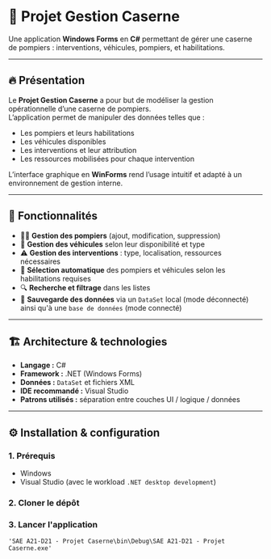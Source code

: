 # 🚒 Projet Gestion Caserne

Une application **Windows Forms** en **C#** permettant de gérer une caserne de pompiers : interventions, véhicules, pompiers, et habilitations.  

---

## 🔥 Présentation

Le **Projet Gestion Caserne** a pour but de modéliser la gestion opérationnelle d’une caserne de pompiers.  
L’application permet de manipuler des données telles que :
- Les pompiers et leurs habilitations  
- Les véhicules disponibles  
- Les interventions et leur attribution  
- Les ressources mobilisées pour chaque intervention  

L’interface graphique en **WinForms** rend l’usage intuitif et adapté à un environnement de gestion interne.

---

## 🧠 Fonctionnalités

- 👨‍🚒 **Gestion des pompiers** (ajout, modification, suppression)
- 🚒 **Gestion des véhicules** selon leur disponibilité et type
- ⚠️ **Gestion des interventions** : type, localisation, ressources nécessaires
- 🧾 **Sélection automatique** des pompiers et véhicules selon les habilitations requises
- 🔍 **Recherche et filtrage** dans les listes
- 💾 **Sauvegarde des données** via un `DataSet` local (mode déconnecté) ainsi qu'à une `base de données` (mode connecté)

---

## 🏗️ Architecture & technologies

- **Langage :** C#  
- **Framework :** .NET (Windows Forms)  
- **Données :** `DataSet` et fichiers XML  
- **IDE recommandé :** Visual Studio  
- **Patrons utilisés :** séparation entre couches UI / logique / données  

---

## ⚙️ Installation & configuration

### 1. Prérequis
- Windows  
- Visual Studio (avec le workload `.NET desktop development`)  

### 2. Cloner le dépôt

### 3. Lancer l'application 
```path
'SAE A21-D21 - Projet Caserne\bin\Debug\SAE A21-D21 - Projet Caserne.exe'
